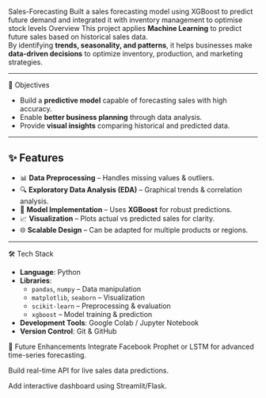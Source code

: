  Sales-Forecasting
Built a sales forecasting model using XGBoost to predict future demand and integrated it with inventory management to optimise stock levels
Overview
This project applies **Machine Learning** to predict future sales based on historical sales data.  
By identifying **trends, seasonality, and patterns**, it helps businesses make **data-driven decisions** to optimize inventory, production, and marketing strategies.

---

🎯 Objectives
- Build a **predictive model** capable of forecasting sales with high accuracy.
- Enable **better business planning** through data analysis.
- Provide **visual insights** comparing historical and predicted data.

---

## ✨ Features
- 📊 **Data Preprocessing** – Handles missing values & outliers.
- 🔍 **Exploratory Data Analysis (EDA)** – Graphical trends & correlation analysis.
- 🤖 **Model Implementation** – Uses **XGBoost** for robust predictions.
- 📈 **Visualization** – Plots actual vs predicted sales for clarity.
- 🌐 **Scalable Design** – Can be adapted for multiple products or regions.

---

 🛠️ Tech Stack
- **Language**: Python
- **Libraries**:
  - `pandas`, `numpy` – Data manipulation
  - `matplotlib`, `seaborn` – Visualization
  - `scikit-learn` – Preprocessing & evaluation
  - `xgboost` – Model training & prediction
- **Development Tools**: Google Colab / Jupyter Notebook
- **Version Control**: Git & GitHub



🔮 Future Enhancements
Integrate Facebook Prophet or LSTM for advanced time-series forecasting.

Build real-time API for live sales data predictions.

Add interactive dashboard using Streamlit/Flask.
